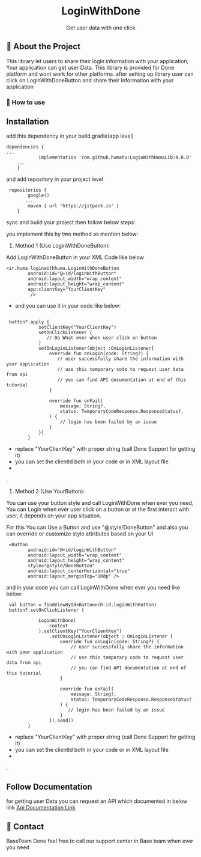 
<div align="center">


  <h1>LoginWithDone</h1>

  <p>
    Get user data with one click
  </p>

</div>

<!-- About the Library -->
## :star2: About the Project
 <p>
    This library let users to share their login information with your application,
    Your application can get user Data. 
This library is provided for Done platform and wont work for other platforms.
 after setting up library user can click on LoginWithDoneButton and share their information with your application
  </p>


<!-- TechStack -->
### :space_invader: How to use


Installation
-----------
add this dependency in your build.gradle(app level)
```
dependencies {
...
	        implementation 'com.github.humatv:LoginWithHumaLib:4.0.0'
	...
	}
```

and add repository in your project level

```
 repositories {
        google()
       ...
        maven { url 'https://jitpack.io' }
    }
```

sync and build your project then follow below steps:

you implement this by two method as mention below: 

1. Method 1 (Use LoginWithDoneButton):

Add LoginWithDoneButton in your XML Code like below
```
<ir.huma.loginwithhuma.LoginWithDoneButton
        android:id="@+id/loginWithButton"
        android:layout_width="wrap_content"
        android:layout_height="wrap_content" 
        app:clientKey="YourClientKey"
         />
```



- and you can use it in your code like below:

```

 button?.apply {
            setClientKey("YourClientKey") 
            setOnClickListener {
               // Do What ever when user click on button
            }
            setOnLoginListener(object :OnLoginListener{
                override fun onLogin(code: String?) {
                   // user successfully share the information with your application 
                   // use this temporary code to request user data from api
                   // you can find API documentation at end of this tutorial   
                }

                override fun onFail(
                    message: String?,
                    status: TemporaryCodeResponse.ResponseStatus?,
                ) {
                    // login has been failed by an issue
                }
            })
        }

```
- replace "YourClientKey" with proper string (call Done Support for getting it)
- you can set the clientId both in your code or in XML layout file
- 

. 

1. Method 2 (Use YourButton):

You can use your button style and call LoginWithDone when ever you need,
You can Login when ever user click on a button or at the first interact with user, it depends on your app situation.

For this You can Use a Button and use "@style/DoneButton" and also you can override or customize style attributes based on your UI
```
 <Button
        android:id="@+id/loginWithButton"
        android:layout_width="wrap_content"
        android:layout_height="wrap_content"
        style="@style/DoneButton"
        android:layout_centerHorizontal="true"
        android:layout_marginTop="10dp" />
```
and in your code you can call LoginWithDone when ever you need like below:
```
 val button = findViewById<Button>(R.id.loginWithButton)
 button?.setOnClickListener {
            
            LoginWithDone(
                context
            ).setClientKey("YourClientKey")
                .setOnLoginListener(object : OnLoginListener {
                    override fun onLogin(code: String?) {
                        // user successfully share the information with your application 
                        // use this temporary code to request user data from api
                        // you can find API documentation at end of this tutorial 
                    }

                    override fun onFail(
                        message: String?,
                        status: TemporaryCodeResponse.ResponseStatus?
                    ) {
                       // login has been failed by an issue
                    }
                }).send()
        }

```

- replace "YourClientKey" with proper string (call Done Support for getting it)
- you can set the clientId both in your code or in XML layout file
-

.


Follow Documentation 
-----
for getting user Data you can request an API which documented in below link
<a href="https://drive.google.com/file/d/1yZ7WwgV6gA59YbQUQs3ub0pUCPqGHOLf/view?usp=sharing">
Api Documentation Link
</a>

<!-- Contact -->
## :handshake: Contact

BaseTeam Done
feel free to call our support center in Base team when ever you need


